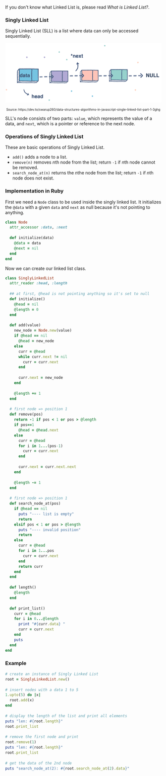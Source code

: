 
If you don't know what Linked List is, please read <i><router-link to="./eng-linked-list">What is Linked List?</router-link></i>.

<div class="divider"></div>

### Singly Linked List
Singly Linked List (SLL) is a list where data can only be accessed sequentially. 

![Linked List image](assets/data-structure/linked-list/linkedlist.png)
<div style="font-size: 10px; text-align: center;">Source: https://dev.to/swarup260/data-structures-algorithms-in-javascript-single-linked-list-part-1-3ghg</div>

SLL's node consists of two parts: `value`, which represents the value of a data, and `next`, which 
is a pointer or reference to the next node.

<div class="divider"></div>

### Operations of Singly Linked List
These are basic operations of Singly Linked List.

- `add()` adds a node to a list.
- `remove(n)` removes <i>n</i>th node from the list; return `-1` if <i>n</i>th node cannot be removed.
- `search_node_at(n)` returns the <i>n</i>the node from the list; return `-1` if <i>n</i>th node does not exist.

<div class="divider"></div>

### Implementation in Ruby

First we need a `Node` class to be used inside the singly linked list.
It initializes the `@data` with a given `data` and `next` as null because it's not pointing to anything.

```rb
class Node
  attr_accessor :data, :next
  
  def initialize(data)
    @data = data
    @next = nil
  end
end
```

Now we can create our linked list class.

```rb
class SinglyLinkedList
  attr_reader :head, :length

  ## at first, @head is not pointing anything so it's set to null
  def initialize()
    @head = nil
    @length = 0
  end

  def add(value)
    new_node = Node.new(value)
    if @head == nil
      @head = new_node
    else
      curr = @head
      while curr.next != nil
        curr = curr.next
      end

      curr.next = new_node
    end

    @length += 1
  end

  # first node => position 1
  def remove(pos)
    return -1 if pos < 1 or pos > @length
    if pos==1
      @head = @head.next
    else
      curr = @head
      for i in 1...(pos-1)
        curr = curr.next
      end

      curr.next = curr.next.next
    end

    @length -= 1
  end

  # first node => position 1
  def search_node_at(pos)
    if @head == nil
      puts "---- list is empty"
      return 
    elsif pos < 1 or pos > @length
      puts "---- invalid position"
      return
    else
      curr = @head
      for i in 1...pos
        curr = curr.next
      end
      return curr
    end
  end

  def length()
    @length
  end

  def print_list()
    curr = @head
    for i in 0...@length
      print "#{curr.data} "
      curr = curr.next
    end
    puts
  end
end
```

### Example

```rb
# create an instance of Singly Linked List
root = SinglyLinkedList.new()

# insert nodes with a data 1 to 5
1.upto(5) do |x|
  root.add(x)
end

# display the length of the list and print all elements
puts "len: #{root.length}"
root.print_list

# remove the first node and print
root.remove(1)
puts "len: #{root.length}"
root.print_list

# get the data of the 2nd node
puts "search_node_at(2): #{root.search_node_at(2).data}"
```
